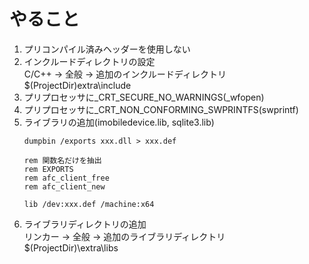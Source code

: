 # やること
1. プリコンパイル済みヘッダーを使用しない
1. インクルードディレクトリの設定   
C/C++ -> 全般 -> 追加のインクルードディレクトリ  
$(ProjectDir)extra\include
1. プリプロセッサに_CRT_SECURE_NO_WARNINGS(_wfopen)
1. プリプロセッサに_CRT_NON_CONFORMING_SWPRINTFS(swprintf)
1. ライブラリの追加(imobiledevice.lib, sqlite3.lib)  
    ```
    dumpbin /exports xxx.dll > xxx.def
    
    rem 関数名だけを抽出
    rem EXPORTS
    rem afc_client_free
    rem afc_client_new
    
    lib /dev:xxx.def /machine:x64 
    ```
1. ライブラリディレクトリの追加  
リンカー -> 全般 -> 追加のライブラリディレクトリ  
$(ProjectDir)\extra\libs
